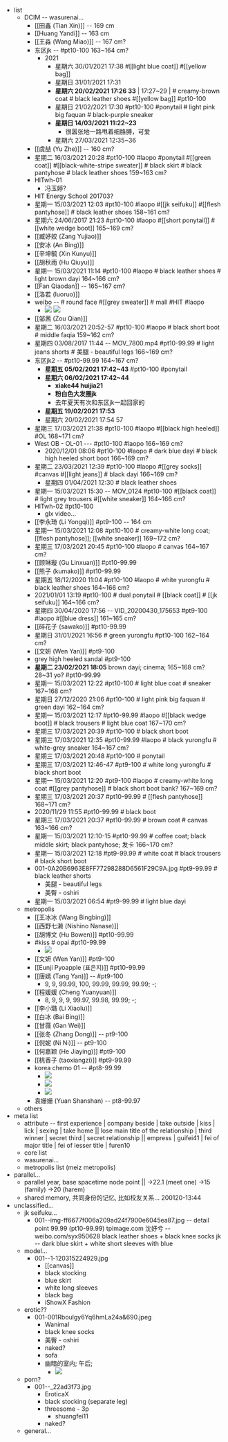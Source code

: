 - list
    - DCIM -- wasurenai...
        - [[田鑫 (Tian Xin)]] -- 169 cm
        - [[Huang Yandi]] -- 163 cm
        - [[王淼 (Wang Miao)]] -- 167 cm?
        - 东区jk -- #pt10-100   163~164 cm?
            - 2021
                - 星期六 30/01/2021 17:38 #[[light blue coat]] #[[yellow bag]]
                - 星期日 31/01/2021 17:31
                - __星期六 20/02/2021 17:26 33__ | 17:27~29 | # creamy-brown coat # black leather shoes #[[yellow bag]] #pt10-100
                - 星期日 21/02/2021 17:30 #pt10-100 #ponytail # light pink big faquan # black-purple sneaker
                - __星期日 14/03/2021 11:22~23__
                    - 很嚣张地一路甩着细胳膊，可爱
                - 星期六 27/03/2021 12:35~36
        - [[虞喆 (Yu Zhe)]] -- 160 cm?
        - 星期二 16/03/2021 20:28 #pt10-100 #laopo #ponytail #[[green coat]]  #[[black-white-stripe sweater]] # black skirt # black pantyhose # black leather shoes   159~163 cm?
        - HITwh-01
            - 冯玉婷?
        - HIT Energy School 201703?
        - 星期一 15/03/2021 12:03 #pt10-100 #laopo #[[jk seifuku]] #[[flesh pantyhose]] # black leather shoes   158~161 cm?
        - 星期六 24/06/2017 21:23 #pt10-100 #laopo #[[short ponytail]] #[[white wedge boot]]   165~169 cm?
        - [[臧妤姣 (Zang Yujiao)]]
        - [[安冰 (An Bing)]]
        - [[辛坤毓 (Xin Kunyu)]]
        - [[胡秋雨 (Hu Qiuyu)]]
        - 星期一 15/03/2021 11:14 #pt10-100 #laopo # black leather shoes # light brown dayi   164~166 cm?
        - [[Fan Qiaodan]] -- 165~167 cm?
        - [[洛若 (luoruo)]]
        - weibo -- # round face #[[grey sweater]] # mall #HIT #laopo
            - ![](https://firebasestorage.googleapis.com/v0/b/firescript-577a2.appspot.com/o/imgs%2Fapp%2FXELiu-NovaKG%2FEevFV2F4zA.jpg?alt=media&token=63ada62a-6707-41f3-b136-42b109eb6a45)
![](https://firebasestorage.googleapis.com/v0/b/firescript-577a2.appspot.com/o/imgs%2Fapp%2FXELiu-NovaKG%2F7bIYYEyYl1.jpg?alt=media&token=5712d82e-a363-4615-aba3-4c33c1dca32d)
        - [[邹茜 (Zou Qian)]]
        - 星期二 16/03/2021 20:52-57 #pt10-100 #laopo # black short boot # middle faqia   159~162 cm?
        - 星期四 03/08/2017 11:44 -- MOV_7800.mp4 #pt10-99.99 # light jeans shorts # 美腿 - beautiful legs   166~169 cm?
        - 东区jk2 -- #pt10-99.99   164~167 cm?
            - __星期五 05/02/2021 17:42~43__ #pt10-100 #ponytail
            - __星期六 06/02/2021 17:42~44__
                - __xiake44 huijia21__
                - __粉白色大发圈jk__ 
                - 去年夏天有次和东区jk一起回家的
            - __星期五 19/02/2021 17:53__
            - 星期六 20/02/2021 17:54 57
        - 星期三 17/03/2021 21:38 #pt10-100 #laopo #[[black high heeled]] #OL   168~171 cm?
        - West OB - OL-01 --- #pt10-100 #laopo   166~169 cm?
            - 2020/12/01 08:06 #pt10-100 #laopo # dark blue dayi # black high heeled short boot   166~169 cm?
        - 星期二 23/03/2021 12:39 #pt10-100 #laopo #[[grey socks]] #canvas #[[light jeans]] # black dayi   166~169 cm?
            - 星期四 01/04/2021 12:30 # black leather shoes
        - 星期一 15/03/2021 15:30 -- MOV_0124 #pt10-100 #[[black coat]] # light grey trousers #[[white sneaker]]   164~166 cm?
        - HITwh-02 #pt10-100
            - glx video...
        - [[李永琦 (Li Yongqi)]] #pt9-100 -- 164 cm
        - 星期一 15/03/2021 12:08 #pt10-100 # creamy-white long coat; [[flesh pantyhose]]; [[white sneaker]]   169~172 cm?
        - 星期三 17/03/2021 20:45 #pt10-100 #laopo # canvas   164~167 cm?
        - [[顾琳璇 (Gu Linxuan)]] #pt10-99.99
        - [[熊子 (kumako)]] #pt10-99.99
        - 星期五 18/12/2020 11:04 #pt10-100 #laopo # white yurongfu # black leather shoes   164~166 cm?
        - 2021/01/01 13:19 #pt10-100 # dual ponytail # [[black coat]] # [[jk seifuku]]   164~166 cm?
        - 星期四 30/04/2020 17:56 -- VID_20200430_175653 #pt9-100 #laopo #[[blue dress]]   161~165 cm?
        - [[碎花子 (sawako)]] #pt10-99.99
        - 星期日 31/01/2021 16:56 # green yurongfu #pt10-100   162~164 cm?
        - [[文妍 (Wen Yan)]] #pt9-100
        - grey high heeled sandal #pt9-100
        - __星期二 23/02/2021 18:05__ brown dayi; cinema; 165~168 cm? 28~31 yo? #pt10-99.99
        - 星期一 15/03/2021 12:22 #pt10-100 # light blue coat # sneaker   167~168 cm?
        - 星期日 27/12/2020 21:06 #pt10-100 # light pink big faquan # green dayi   162~164 cm?
        - 星期一 15/03/2021 12:17 #pt10-99.99 #laopo #[[black wedge boot]] # black trousers # light blue coat   167~170 cm?
        - 星期三 17/03/2021 20:39 #pt10-100 # black short boot
        - 星期三 17/03/2021 12:35 #pt10-99.99 #laopo # black yurongfu # white-grey sneaker   164~167 cm?
        - 星期三 17/03/2021 20:48 #pt10-100 # ponytail
        - 星期三 17/03/2021 12:46-47 #pt9-100 # white long yurongfu # black short boot
        - 星期一 15/03/2021 12:20 #pt9-100 #laopo # creamy-white long coat #[[grey pantyhose]] # black short boot   bank?   167~169 cm?
        - 星期三 17/03/2021 20:37 #pt10-99.99 # [[flesh pantyhose]]   168~171 cm?
        - 2020/11/29 11:55   #pt10-99.99 # black boot
        - 星期三 17/03/2021 20:37 #pt10-99.99 # brown coat # canvas   163~166 cm?
        - 星期一 15/03/2021 12:10-15 #pt10-99.99 # coffee coat; black middle skirt; black pantyhose; 发卡   166~170 cm?  
        - 星期一 15/03/2021 12:18 #pt9-99.99 # white coat # black trousers # black short boot 
        - 001-0A20B6963E8FF77298288D6561F29C9A.jpg #pt9-99.99 # black leather shorts
            - 美腿 - beautiful legs 
            - 美臀 - oshiri
        - 星期一 15/03/2021 06:54 #pt9-99.99 # light blue dayi 
    - metropolis
        - [[王冰冰 (Wang Bingbing)]]
        - [[西野七濑 (Nishino Nanase)]]
        - [[胡博文 (Hu Bowen)]] #pt10-99.99
        - #kiss # opai #pt10-99.99
            - ![](https://firebasestorage.googleapis.com/v0/b/firescript-577a2.appspot.com/o/imgs%2Fapp%2FXELiu-NovaKG%2FfalURiarbO.webp?alt=media&token=a0b2bbf5-b411-408b-9053-873562f634a9)
        - [[文妍 (Wen Yan)]] #pt9-100
        - [[Eunji Pyoapple (표은지)]] #pt10-99.99
        - [[唐嫣 (Tang Yan)]] -- #pt9-100
            - 9, 9, 99.99, 100, 99.99, 99.99, 99.99; -; 
        - [[程媛媛 (Cheng Yuanyuan)]]
            - 8, 9, 9, 9, 99.97, 99.98, 99.99; -; 
        - [[李小璐 (Li Xiaolu)]]
        - [[白冰 (Bai Bing)]]
        - [[甘薇 (Gan Wei)]]
        - [[张冬 (Zhang Dong)]] -- pt9-100
        - [[倪妮 (Ni Ni)]] -- pt9-100
        - [[何嘉颖 (He Jiaying)]] #pt9-100
        - [[桃香子 (taoxiangzi)]] #pt9-99.99
        - korea chemo 01 -- #pt8-99.99
            - ![](https://firebasestorage.googleapis.com/v0/b/firescript-577a2.appspot.com/o/imgs%2Fapp%2FXELiu-NovaKG%2FvceG0hmSc9.jpg?alt=media&token=e9baf0da-a851-40b1-97de-577e697f844d)
            - ![](https://firebasestorage.googleapis.com/v0/b/firescript-577a2.appspot.com/o/imgs%2Fapp%2FXELiu-NovaKG%2FaJGYUkZD98.png?alt=media&token=85edcfe9-5d2e-430e-90e5-67018afab537)
            - ![](https://firebasestorage.googleapis.com/v0/b/firescript-577a2.appspot.com/o/imgs%2Fapp%2FXELiu-NovaKG%2Fs3DlX3vaHh.png?alt=media&token=f443bbf7-973f-4d88-95b8-b6e28c72636b)
        - 袁姗姗 (Yuan Shanshan) -- pt8-99.97
    - others
- meta list
    - attribute -- first experience | company beside | take outside | kiss | lick | sexing | take home || 
lose main title of the relationship | third winner | secret third | secret relationship || 
empress | guifei41 | fei of major title | fei of lesser title | furen10
    - core list
    - wasurenai...
    - metropolis list (meiz metropolis)
- parallel...
    - parallel year, base spacetime node point || →22.1 (meet one) →15 (family) →20 (harem)
    - shared memory, 共同身份的记忆, 比如校友关系...
200120-13:44
- unclassified...
    - jk seifuku...
        - 001--img-ff6677f006a209ad24f7900e6045ea87.jpg -- detail point 99.99 (pt10-99.99)
            tpimage.com
            沈妤兮 -- weibo.com/syx950628
            black leather shoes + black knee socks
            jk -- dark blue skirt + white short sleeves with blue
    - model...
        - 001--1-120315224929.jpg
            - [[canvas]]
            - black stocking
            - blue skirt
            - white long sleeves
            - black bag
            - iShowX Fashion
    - erotic??
        - 001-001Rboulgy6Yq6hmLa24a&690.jpeg
            - Wanimal
            - black knee socks
            - 美臀 - oshiri
            - naked?
            - sofa
            - 幽暗的室内; 午后;
                - ![](https://firebasestorage.googleapis.com/v0/b/firescript-577a2.appspot.com/o/imgs%2Fapp%2FXELiu-ReNova%2F98Te9KX5xJ.png?alt=media&token=f4980b1a-af64-4fc6-980a-2452562b1b31)
    - porn?
        - 001--_22ad3f73.jpg
            - EroticaX
            - black stocking (separate leg)
            - threesome - 3p
                - shuangfei11
            - naked?
    - general...
